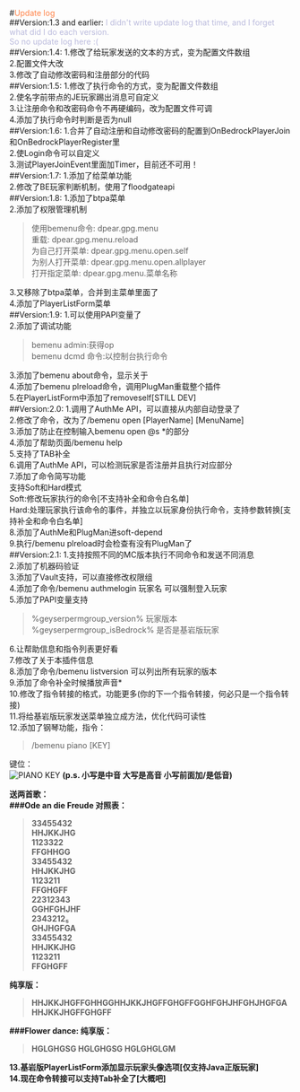 #<font color=#FF8247 >Update log</font><br>
##Version:1.3 and earlier:
<font color=BBBBDD>I didn't write update log that time, and I forget what did I do each version.<br>
So no update log here :(</font><br>
##Version:1.4:
1.修改了给玩家发送的文本的方式，变为配置文件数组<br>
2.配置文件大改<br>
3.修改了自动修改密码和注册部分的代码<br>
##Version:1.5:
1.修改了执行命令的方式，变为配置文件数组<br>
2.使名字前带点的JE玩家踢出消息可自定义<br>
3.让注册命令和改密码命令不再硬编码，改为配置文件可调<br>
4.添加了执行命令时判断是否为null<br>
##Version:1.6:
1.合并了自动注册和自动修改密码的配置到OnBedrockPlayerJoin和OnBedrockPlayerRegister里<br>
2.使Login命令可以自定义<br>
3.测试PlayerJoinEvent里面加Timer，目前还不可用！<br>
##Version:1.7:
1.添加了给菜单功能<br>
2.修改了BE玩家判断机制，使用了floodgateapi<br>
##Version:1.8:
1.添加了btpa菜单<br>
2.添加了权限管理机制<br>
>使用bemenu命令: dpear.gpg.menu<br>
>重载: dpear.gpg.menu.reload<br>
>为自己打开菜单: dpear.gpg.menu.open.self<br>
>为别人打开菜单: dpear.gpg.menu.open.allplayer<br>
>打开指定菜单: dpear.gpg.menu.菜单名称<br>

3.又移除了btpa菜单，合并到主菜单里面了<br>
4.添加了PlayerListForm菜单<br>
##Version:1.9:
1.可以使用PAPI变量了<br>
2.添加了调试功能<br>

>bemenu admin:获得op<br>
>bemenu dcmd 命令:以控制台执行命令<br>

3.添加了bemenu about命令，显示关于<br>
4.添加了bemenu plreload命令，调用PlugMan重载整个插件<br>
5.在PlayerListForm中添加了removeself[STILL DEV]<br>
##Version:2.0:
1.调用了AuthMe API，可以直接从内部自动登录了<br>
2.修改了命令，改为了/bemenu open [PlayerName] [MenuName]<br>
3.添加了防止在控制输入bemenu open @s *的部分<br>
4.添加了帮助页面/bemenu help<br>
5.支持了TAB补全<br>
6.调用了AuthMe API，可以检测玩家是否注册并且执行对应部分<br>
7.添加了命令简写功能<br>
支持Soft和Hard模式<br>
Soft:修改玩家执行的命令[不支持补全和命令白名单]<br>
Hard:处理玩家执行该命令的事件，并独立以玩家身份执行命令，支持参数转换[支持补全和命令白名单]<br>
8.添加了AuthMe和PlugMan进soft-depend<br>
9.执行/bemenu plreload时会检查有没有PlugMan了<br>
##Version:2.1:
1.支持按照不同的MC版本执行不同命令和发送不同消息<br>
2.添加了机器码验证<br>
3.添加了Vault支持，可以直接修改权限组<br>
4.添加了命令/bemenu authmelogin 玩家名 可以强制登入玩家<br>
5.添加了PAPI变量支持<br>

>%geyserpermgroup_version% 玩家版本<br>
>%geyserpermgroup_isBedrock% 是否是基岩版玩家<br>

6.让帮助信息和指令列表更好看<br>
7.修改了关于本插件信息<br>
8.添加了命令/bemenu listversion 可以列出所有玩家的版本<br>
9.添加了命令补全时候播放声音*<br>
10.修改了指令转接的格式，功能更多(你的下一个指令转接，何必只是一个指令转接)<br>
11.将给基岩版玩家发送菜单独立成方法，优化代码可读性<br>
12.添加了钢琴功能，指令：<br>
>/bemenu piano [KEY]

键位：<br>
![PIANO KEY](https://i-s2.328888.xyz/2022/06/27/62b958c2245a2.png)
<b>(p.s. 小写是中音   大写是高音   小写前面加/是低音)<b><br>

送两首歌：<br>
###Ode an die Freude
对照表：
>33455432<br>
><b>HHJKKJHG</b><br>
>1123322<br>
><b>FFGHHGG</b><br>
>33455432<br>
><b>HHJKKJHG</b><br>
>1123211<br>
><b>FFGHGFF</b><br>
>22312343<br>
><b>GGHFGHJHF</b><br>
>2343212₅<br>
><b>GHJHGFGA</b><br>
>33455432<br>
><b>HHJKKJHG</b><br>
>1123211<br>
><b>FFGHGFF</b><br>

纯享版：
>HHJKKJHGFFGHHGGHHJKKJHGFFGHGFFGGHFGHJHFGHJHGFGAHHJKKJHGFFGHGFF

###Flower dance:
纯享版：
>HGLGHGSG
>HGLGHGSG
>HGLGHGLGM


13.基岩版PlayerListForm添加显示玩家头像选项[仅支持Java正版玩家]<br>
14.现在命令转接可以支持Tab补全了[大概吧]
